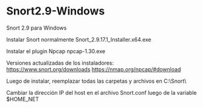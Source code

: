 # Snort2.9-Windows
Snort 2.9 para Windows

Instalar Snort normalmente
Snort_2.9.17.1_Installer.x64.exe

Instalar el plugin Npcap
npcap-1.30.exe

Versiones actualizadas de los instaladores:
https://www.snort.org/downloads
https://nmap.org/npcap/#download

Luego de instalar, reemplazar todas las carpetas y archivos
en C:\Snort\

Cambiar la dirección IP del host en el archivo Snort.conf
luego de la variable $HOME_NET
